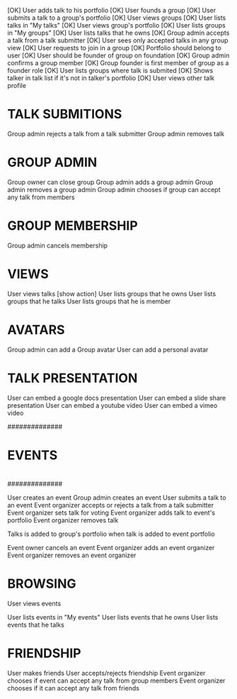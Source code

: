 
[OK]  User adds talk to his portfolio
[OK]  User founds a group
[OK]  User submits a talk to a group's portfolio
[OK]  User views groups
[OK]  User lists talks in "My talks"
[OK]  User views group's portfolio
[OK]  User lists groups in "My groups"
[OK]  User lists talks that he owns
[OK]  Group admin accepts a talk from a talk submitter
[OK]  User sees only accepted talks in any group view
[OK]  User requests to join in a group
[OK]  Portfolio should belong to user
[OK]  User should be founder of group on foundation
[OK]  Group admin confirms a group member
[OK]  Group founder is first member of group as a founder role
[OK]  User lists groups where talk is submited
[OK]  Shows talker in talk list if it's not in talker's portfolio
[OK]  User views other talk profile

# TALK SUBMITIONS
Group admin rejects a talk from a talk submitter
Group admin removes talk

# GROUP ADMIN
Group owner can close group
Group admin adds a group admin
Group admin removes a group admin
Group admin chooses if group can accept any talk from members

# GROUP MEMBERSHIP
Group admin cancels membership

# VIEWS

User views talks [show action]
User lists groups that he owns
User lists groups that he talks
User lists groups that he is member

# AVATARS

Group admin can add a Group avatar
User can add a personal avatar

# TALK PRESENTATION

User can embed a google docs presentation
User can embed a slide share presentation
User can embed a youtube video
User can embed a vimeo video



##############
#
# EVENTS
#
##############

User creates an event
Group admin creates an event
User submits a talk to an event
Event organizer accepts or rejects a talk from a talk submitter
Event organizer sets talk for voting
Event organizer adds talk to event's portfolio
Event organizer removes talk

Talks is added to group's portfolio when talk is added to event portfolio

Event owner cancels an event
Event organizer adds an event organizer
Event organizer removes an event organizer


# BROWSING

User views events

User lists events in "My events"
User lists events that he owns
User lists events that he talks


# FRIENDSHIP

User makes friends
User accepts/rejects friendship
Event organizer chooses if event can accept any talk from group members
Event organizer chooses if it can accept any talk from friends



